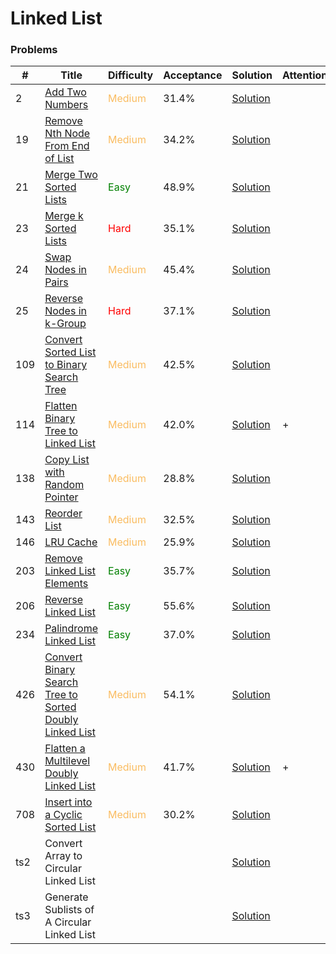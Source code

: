 Linked List
===

### Problems
| #   | Title    |   Difficulty | Acceptance |Solution  | Attention
| --- | --- | --- | --- | --- | --- |
| 2 | [Add Two Numbers](https://leetcode.com/problems/add-two-numbers/) | <span style="color:#FABC60">Medium</span> | 31.4% |[Solution](../problems/2.md)||
| 19 | [Remove Nth Node From End of List](https://leetcode.com/problems/remove-nth-node-from-end-of-list/) | <span style="color:#FABC60">Medium</span> | 34.2% |[Solution](../problems/19.md)| |
| 21 |[Merge Two Sorted Lists](https://leetcode.com/problems/merge-two-sorted-lists/) | <span style="color:green">Easy</span>  | 48.9% |[Solution](../problems/21.md) ||
| 23 | [Merge k Sorted Lists](https://leetcode.com/problems/merge-k-sorted-lists/) | <span style="color:red">Hard</span> | 35.1% |[Solution](../problems/23.md)| |
| 24 | [Swap Nodes in Pairs](https://leetcode.com/problems/swap-nodes-in-pairs/) | <span style="color:#FABC60">Medium</span> | 45.4% |[Solution](../problems/24.md)
| 25 | [Reverse Nodes in k-Group](https://leetcode.com/problems/reverse-nodes-in-k-group/) | <span style="color:red">Hard</span> | 37.1% |[Solution](../problems/25.md)||
| 109 |[Convert Sorted List to Binary Search Tree](https://leetcode.com/problems/convert-sorted-list-to-binary-search-tree/) | <span style="color:#FABC60">Medium</span> | 42.5% |[Solution](../problems/109.md) |
| 114  | [Flatten Binary Tree to Linked List](https://leetcode.com/problems/flatten-binary-tree-to-linked-list/) | <span style="color:#FABC60">Medium</span> |42.0%| [Solution](../problems/114.md)| + |
| 138 |[Copy List with Random Pointer](https://leetcode.com/problems/copy-list-with-random-pointer/) | <span style="color:#FABC60">Medium</span> | 28.8% |[Solution](../problems/138.md) | |
| 143 | [Reorder List](https://leetcode.com/problems/spiral-matrix-iii/) | <span style="color:#FABC60">Medium</span> | 32.5% |[Solution](../problems/143.md) | |
| 146 | [LRU Cache](https://leetcode.com/problems/lru-cache/) | <span style="color:#FABC60">Medium</span> | 25.9% |[Solution](../problems/146.md)| | 
| 203  | [Remove Linked List Elements](https://leetcode.com/problems/remove-linked-list-elements/) | <span style="color:green">Easy</span> | 	35.7% |[Solution](../problems/203.md)||
| 206 | [Reverse Linked List](https://leetcode.com/problems/reverse-linked-list/) | <span style="color:green">Easy</span> | 55.6% |[Solution](../problems/206.md)||
| 234 |[Palindrome Linked List](https://leetcode.com/problems/palindrome-linked-list/) | <span style="color:green">Easy</span>  | 37.0% |[Solution](../problems/234.md) ||
| 426 | [Convert Binary Search Tree to Sorted Doubly Linked List](https://leetcode.com/problems/convert-binary-search-tree-to-sorted-doubly-linked-list/) |<span style="color:#FABC60">Medium</span>   | 54.1% |[Solution](../problems/426.md) ||
| 430  | [Flatten a Multilevel Doubly Linked List](https://leetcode.com/problems/flatten-a-multilevel-doubly-linked-list/) | <span style="color:#FABC60">Medium</span> | 41.7% | [Solution](../problems/430.md)| + |
| 708 |[Insert into a Cyclic Sorted List](https://leetcode.com/problems/insert-into-a-cyclic-sorted-list/) | <span style="color:#FABC60">Medium</span> | 30.2% |[Solution](../problems/708.md) | | 
| ts2 | Convert Array to Circular Linked List | | |[Solution](../problems/ts2.md) |
| ts3 | Generate Sublists of A Circular Linked List | | |[Solution](../problems/ts3.md) |
